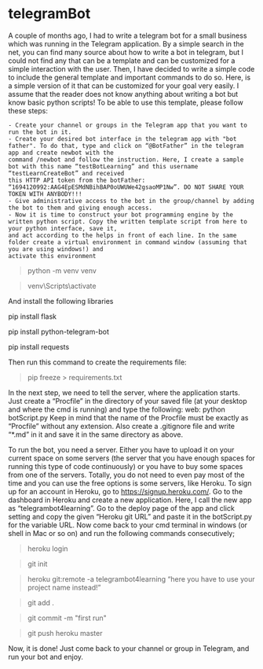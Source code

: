 # telegramBot
A couple of months ago, I had to write a telegram bot for a small business which was running in the Telegram application. By a simple search in the net, you can find many source about how to write a bot in telegram, but I could not find any that can be a template and can be customized for a simple interaction with the user.  Then, I have decided to write a simple code to include the general template and important commands to do so. Here, is a simple version of it that can be customized for your goal very easily.  I assume that the reader does not know anything about writing a bot but know basic python scripts!
To be able to use this template, please follow these steps:

    - Create your channel or groups in the Telegram app that you want to run the bot in it.
    - Create your desired bot interface in the telegram app with "bot father". To do that, type and click on “@BotFather” in the telegram app and create newbot with the
    command /newbot and follow the instruction. Here, I create a sample bot with this name “testBotLearning” and this username “testLearnCreateBot” and received 
    this HTTP API token from the botFather: “1694120992:AAG4EpESMdNBihBAP0oUWUWe42gsaoMP1Nw”. DO NOT SHARE YOUR TOKEN WITH ANYBODY!!!
    - Give administrative access to the bot in the group/channel by adding the bot to them and giving enough access.
    - Now it is time to construct your bot programming engine by the written python script. Copy the written template script from here to your python interface, save it, 
    and act according to the helps in front of each line. In the same folder create a virtual environment in command window (assuming that you are using windows!) and 
    activate this environment
    
>python -m venv venv

>venv\Scripts\activate

And install the following libraries

pip install flask

pip install python-telegram-bot

pip install requests

Then run this command to create the requirements file:

>pip freeze > requirements.txt

In the next step, we need to tell the server, where the application starts. Just create a “Procfile” in the directory of your saved file (at your desktop and where the cmd is running) and type the following: 
web: python botScript.py
Keep in mind that the name of the Procfile must be exactly as “Procfile” without any extension. Also create a .gitignore file and write “*.md” in it and save it in the same directory as above. 

To run the bot, you need a server. Either you have to upload it on your current space on some servers (the server that you have enough spaces for running this type of code continuously) or you have to buy some spaces from one of the servers. Totally, you do not need to even pay most of the time and you can use the free options is some servers, like Heroku. To sign up for an account in Heroku, go to https://signup.heroku.com/. 
Go to the dashboard in Heroku and create a new application. Here, I call the new app as “telegrambot4learning”. Go to the deploy page of the app and click setting and copy the given “Heroku git URL” and paste it in the botScript.py for the variable URL.
Now come back to your cmd terminal in windows (or shell in Mac or so on) and run the following commands consecutively;

>heroku login

>git init

>heroku git:remote -a telegrambot4learning  “here you have to use your project name instead!”

>git add .

>git commit -m "first run"

>git push heroku master

Now, it is done! Just come back to your channel or group in Telegram, and run your bot and enjoy.

